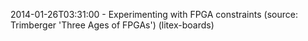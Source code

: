 2014-01-26T03:31:00 - Experimenting with FPGA constraints (source: Trimberger 'Three Ages of FPGAs') (litex-boards)
